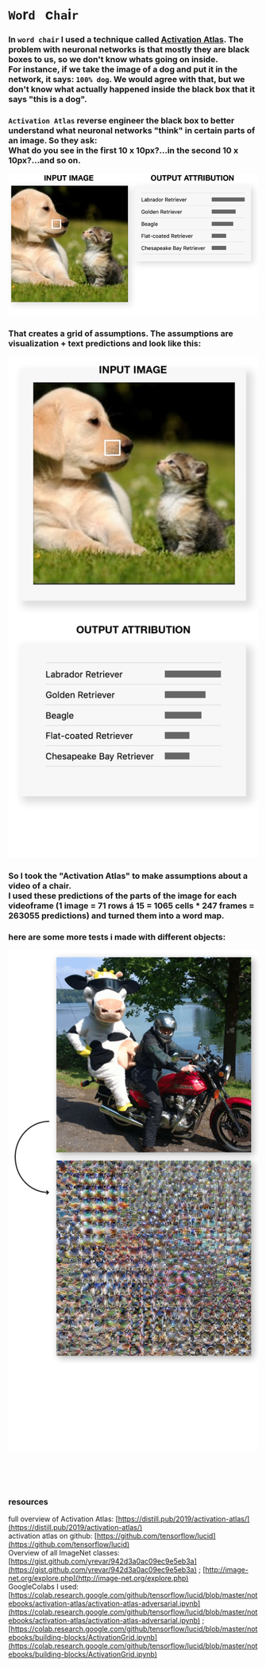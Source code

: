 # `Wo`r`d` &nbsp; c`ha`i`r`

### In `word chair` I used a technique called [Activation Atlas](https://distill.pub/2019/activation-atlas/). The problem with neuronal networks is that mostly they are black boxes to us, so we don't know whats going on inside. <br> For instance, if we take the image of a dog and put it in the network, it says: `100% dog`. We would agree with that, but we don't know what actually happened inside the black box that it says "this is a dog".   
### `Activation Atlas` reverse engineer the black box to better understand what neuronal networks "think" in certain parts of an image. So they ask: <br> What do you see in the first 10 x 10px?...in the second 10 x 10px?...and so on. 

![a](img/out-1-3.jpg)   

### That creates a grid of assumptions. The assumptions are visualization + text predictions and look like this:  

![a](img/out-6.jpg)   
  
### So I took the "Activation Atlas" to make assumptions about a video of a chair. <br>I used these predictions of the parts of the image for each videoframe (1 image = 71 rows á 15 = 1065 cells * 247 frames = 263055 predictions) and turned them into a word map.   
   
   
### here are some more tests i made with different objects:
   
![a](img/out-5.jpg)   
   
   
<br>
<br>
<br>

### resources   
full overview of Activation Atlas: [https://distill.pub/2019/activation-atlas/](https://distill.pub/2019/activation-atlas/)     
activation atlas on github: [https://github.com/tensorflow/lucid](https://github.com/tensorflow/lucid)   
Overview of all ImageNet classes: [https://gist.github.com/yrevar/942d3a0ac09ec9e5eb3a](https://gist.github.com/yrevar/942d3a0ac09ec9e5eb3a) ; [http://image-net.org/explore.php](http://image-net.org/explore.php)   
GoogleColabs I used: [https://colab.research.google.com/github/tensorflow/lucid/blob/master/notebooks/activation-atlas/activation-atlas-adversarial.ipynb](https://colab.research.google.com/github/tensorflow/lucid/blob/master/notebooks/activation-atlas/activation-atlas-adversarial.ipynb) ; [https://colab.research.google.com/github/tensorflow/lucid/blob/master/notebooks/building-blocks/ActivationGrid.ipynb](https://colab.research.google.com/github/tensorflow/lucid/blob/master/notebooks/building-blocks/ActivationGrid.ipynb)




